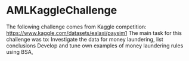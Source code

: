 # AMLKaggleChallenge
The following challenge comes from Kaggle competition: https://www.kaggle.com/datasets/ealaxi/paysim1  The main task for this challenge was to:  Investigate the data for money laundering, list conclusions Develop and tune own examples of money laundering rules using BSA,
